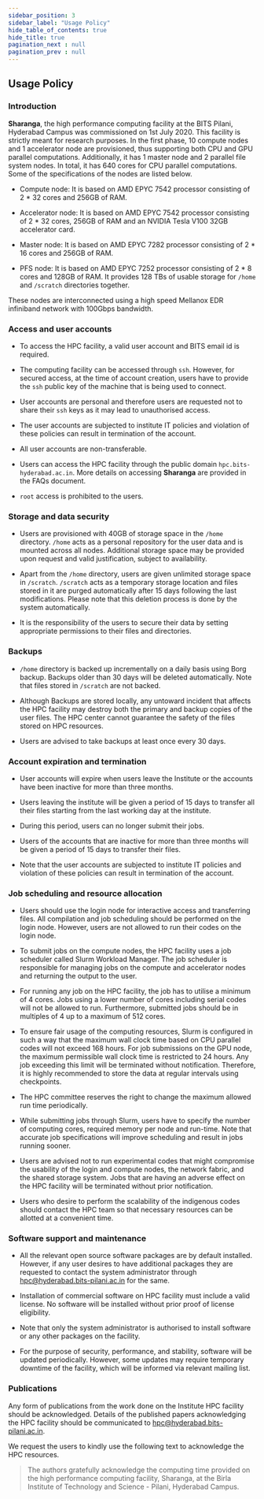 ```yaml
---
sidebar_position: 3
sidebar_label: "Usage Policy"
hide_table_of_contents: true
hide_title: true
pagination_next : null
pagination_prev : null
---
```


## Usage Policy

### Introduction

**Sharanga**, the high performance computing facility at the BITS Pilani, Hyderabad Campus was commissioned on 1st July 2020. This facility is strictly meant for research purposes. In the first phase, 10 compute nodes and 1 accelerator node are provisioned, thus supporting both CPU and GPU parallel computations. Additionally, it has 1 master node and 2 parallel file system nodes. In total, it has 640 cores for CPU parallel computations. Some of the specifications of the nodes are listed below.

-   Compute node: It is based on AMD EPYC 7542 processor consisting of 2 * 32 cores and 256GB of RAM.

-   Accelerator node: It is based on AMD EPYC 7542 processor consisting of 2 * 32 cores, 256GB of RAM and an NVIDIA Tesla V100 32GB accelerator card.

-   Master node: It is based on AMD EPYC 7282 processor consisting of 2 * 16 cores and 256GB of RAM.

-   PFS node: It is based on AMD EPYC 7252 processor consisting of 2 * 8 cores and 128GB of RAM. It provides 128 TBs of usable storage for `/home` and `/scratch` directories together.

These nodes are interconnected using a high speed Mellanox EDR infiniband network with 100Gbps bandwidth.

### Access and user accounts

-   To access the HPC facility, a valid user account and BITS email id is required.

-   The computing facility can be accessed through `ssh`. However, for secured access, at the time of account creation, users have to provide the `ssh` public key of the machine that is being used to connect.

-   User accounts are personal and therefore users are requested not to share their `ssh` keys as it may lead to unauthorised access.

-   The user accounts are subjected to institute IT policies and violation of these policies can result in termination of the account.

-   All user accounts are non-transferable.

-   Users can access the HPC facility through the public domain `hpc.bits-hyderabad.ac.in`. More details on accessing **Sharanga** are provided in the FAQs document.

-   `root` access is prohibited to the users.

### Storage and data security

-   Users are provisioned with 40GB of storage space in the `/home` directory. `/home` acts as a personal repository for the user data and is mounted across all nodes. Additional storage space may be provided upon request and valid justification, subject to availability.

-   Apart from the `/home` directory, users are given unlimited storage space in `/scratch`. `/scratch` acts as a temporary storage location and files stored in it are purged automatically after 15 days following the last modifications. Please note that this deletion process is done by the system automatically.

-   It is the responsibility of the users to secure their data by setting appropriate permissions to their files and directories.

### Backups

-   `/home` directory is backed up incrementally on a daily basis using Borg backup. Backups older than 30 days will be deleted automatically. Note that files stored in `/scratch` are not backed.

-   Although Backups are stored locally, any untoward incident that affects the HPC facility may destroy both the primary and backup copies of the user files. The HPC center cannot guarantee the safety of the files stored on HPC resources.

-   Users are advised to take backups at least once every 30 days.

### Account expiration and termination

-   User accounts will expire when users leave the Institute or the accounts have been inactive for more than three months.

-   Users leaving the institute will be given a period of 15 days to transfer all their files starting from the last working day at the institute.

-   During this period, users can no longer submit their jobs.

-   Users of the accounts that are inactive for more than three months will be given a period of 15 days to transfer their files.

-   Note that the user accounts are subjected to institute IT policies and violation of these policies can result in termination of the account.

### Job scheduling and resource allocation

-   Users should use the login node for interactive access and transferring files. All compilation and job scheduling should be performed on the login node. However, users are not allowed to run their codes on the login node.

-   To submit jobs on the compute nodes, the HPC facility uses a job scheduler called Slurm Workload Manager. The job scheduler is responsible for managing jobs on the compute and accelerator nodes and returning the output to the user.

-   For running any job on the HPC facility, the job has to utilise a minimum of 4 cores. Jobs using a lower number of cores including serial codes will not be allowed to run. Furthermore, submitted jobs should be in multiples of 4 up to a maximum of 512 cores.

-   To ensure fair usage of the computing resources, Slurm is configured in such a way that the maximum wall clock time based on CPU parallel codes will not exceed 168 hours. For job submissions on the GPU node, the maximum permissible wall clock time is restricted to 24 hours. Any job exceeding this limit will be terminated without notification. Therefore, it is highly recommended to store the data at regular intervals using checkpoints.

-   The HPC committee reserves the right to change the maximum allowed run time periodically.

-   While submitting jobs through Slurm, users have to specify the number of computing cores, required memory per node and run-time. Note that accurate job specifications will improve scheduling and result in jobs running sooner.

-   Users are advised not to run experimental codes that might compromise the usability of the login and compute nodes, the network fabric, and the shared storage system. Jobs that are having an adverse effect on the HPC facility will be terminated without prior notification.

-   Users who desire to perform the scalability of the indigenous codes should contact the HPC team so that necessary resources can be allotted at a convenient time.

### Software support and maintenance

-   All the relevant open source software packages are by default installed. However, if any user desires to have additional packages they are requested to contact the system administrator through <hpc@hyderabad.bits-pilani.ac.in> for the same.

-   Installation of commercial software on HPC facility must include a valid license. No software will be installed without prior proof of license eligibility.

-   Note that only the system administrator is authorised to install software or any other packages on the facility.

-   For the purpose of security, performance, and stability, software will be updated periodically. However, some updates may require temporary downtime of the facility, which will be informed via relevant mailing list.

### Publications

Any form of publications from the work done on the Institute HPC facility should be acknowledged. Details of the published papers acknowledging the HPC facility should be communicated to <hpc@hyderabad.bits-pilani.ac.in>.

We request the users to kindly use the following text to acknowledge the HPC resources.

> The authors gratefully acknowledge the computing time provided on the high performance computing facility, Sharanga, at the Birla Institute of Technology and Science - Pilani, Hyderabad Campus.
